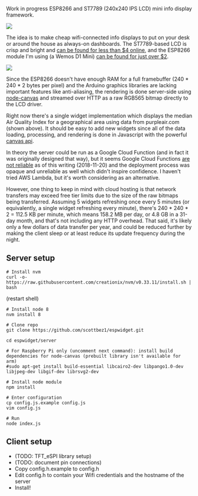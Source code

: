 Work in progress ESP8266 and ST7789 (240x240 IPS LCD) mini info display framework.

<img src="https://pbs.twimg.com/media/DsbQYDfUcAAAItL.jpg:small"/>

The idea is to make cheap wifi-connected info displays to put on your desk or around the house as always-on dashboards. The ST7789-based LCD is crisp and bright and [can be found for less than $4 online](https://www.aliexpress.com/wholesale?catId=0&SearchText=st7789), and the ESP8266 module I'm using (a Wemos D1 Mini) [can be found for just over $2](https://www.aliexpress.com/wholesale?catId=0&SearchText=wemos%20d1%20mini).

<img src="https://pbs.twimg.com/media/DskVuSEUwAAtUuY.jpg:small"/>

Since the ESP8266 doesn't have enough RAM for a full framebuffer (240 * 240 * 2 bytes per pixel) and the Arduino graphics libraries are lacking important features like anti-aliasing, the rendering is done server-side using [node-canvas](https://github.com/Automattic/node-canvas) and streamed over HTTP as a raw RGB565 bitmap directly to the LCD driver.

Right now there's a single widget implementation which displays the median Air Quality Index for a geographical area using data from purpleair.com (shown above). It should be easy to add new widgets since all of the data loading, processing, and rendering is done in Javascript with the powerful [canvas api](https://developer.mozilla.org/en-US/docs/Web/API/CanvasRenderingContext2D).

In theory the server could be run as a Google Cloud Function (and in fact it was originally designed that way), but it seems Google Cloud Functions [are not reliable](https://issuetracker.google.com/issues/117889747) as of this writing (2018-11-20) and the deployment process was opaque and unreliable as well which didn't inspire confidence. I haven't tried AWS Lambda, but it's worth considering as an alternative. 

However, one thing to keep in mind with cloud hosting is that network transfers may exceed free tier limits due to the size of the raw bitmaps being transferred. Assuming 5 widgets refreshing once every 5 minutes (or equivalently, a single widget refreshing every minute), there's 240 * 240 * 2 = 112.5 KB per minute, which means 158.2 MB per day, or 4.8 GB in a 31-day month, and that's not including any HTTP overhead. That said, it's likely only a few dollars of data transfer per year, and could be reduced further by making the client sleep or at least reduce its update frequency during the night.


## Server setup
```
# Install nvm
curl -o- https://raw.githubusercontent.com/creationix/nvm/v0.33.11/install.sh | bash
```
(restart shell)
```
# Install node 8
nvm install 8

# Clone repo
git clone https://github.com/scottbez1/espwidget.git

cd espwidget/server

# For Raspberry Pi only (uncomment next command): install build dependencies for node-canvas (prebuilt library isn't available for arm)
#sudo apt-get install build-essential libcairo2-dev libpango1.0-dev libjpeg-dev libgif-dev librsvg2-dev

# Install node module
npm install

# Enter configuration
cp config.js.example config.js
vim config.js

# Run
node index.js
```

## Client setup
- (TODO: TFT_eSPI library setup)
- (TODO: document pin connections)
- Copy config.h.example to config.h
- Edit config.h to contain your Wifi credentials and the hostname of the server
- Install!
